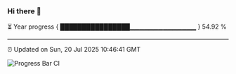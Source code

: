### Hi there 👋

⏳ Year progress { ████████████████▁▁▁▁▁▁▁▁▁▁▁▁▁▁ } 54.92 %

---

⏰ Updated on Sun, 20 Jul 2025 10:46:41 GMT

![Progress Bar CI](https://github.com/IshwaranRudhara/GIT-ACTION/workflows/Progress%20Bar%20CI/badge.svg)
